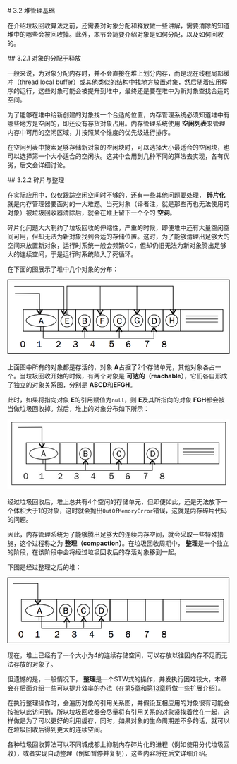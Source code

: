 <a name="3.2" />
# 3.2 堆管理基础

在介绍垃圾回收算法之前，还需要对对象分配和释放做一些讲解，需要清除的知道堆中的哪些会被回收掉。此外，本节会简要介绍对象是如何分配，以及如何回收的。

<a name="3.2.1" />
## 3.2.1 对象的分配于释放

一般来说，为对象分配内存时，并不会直接在堆上划分内存，而是现在线程局部缓冲（thread local buffer）或其他类似的结构中找地方放置对象，然后随着应用程序的运行，这些对象可能会被提升到堆中，最终还是要在堆中为新对象查找合适的空间。

为了能够在堆中给新创建的对象找一个合适的位置，内存管理系统必须知道堆中有哪些地方是空闲的，即还没有存货对象占用。内存管理系统使用 **空闲列表**来管理内存中可用的空闲区域，并按照某个维度的优先级进行排序。

在空闲列表中搜索足够存储新对象的空闲块时，可以选择大小最适合的空闲块，也可以选择第一个大小适合的空闲块。这其中会用到几种不同的算法去实现，各有优劣，后文会详细讨论。

<a name="3.2.2" />
## 3.2.2 碎片与整理

在实际应用中，仅仅跟踪空闲空间时不够的，还有一些其他问题要处理， **碎片化**就是内存管理器要面对的一大难题。当死对象（译者注，就是那些再也无法使用的对象）被垃圾回收器清除后，就会在堆上留下一个个的 **空洞**。

碎片化问题大大制约了垃圾回收的伸缩性，严重的时候，即便堆中还有大量空闲空间可用，但却无法为新对象找到合适的存储位置。这时，为了能够清理出足够大的空间来放置新对象，运行时系统一般会频繁GC，但却仍旧无法为新对象腾出足够大的连续空间，于是运行时系统陷入了死循环。

在下面的图展示了堆中几个对象的分布：

![Figure 3-1 "Objects in heap"][1]

上面图中所有的对象都是存活的，对象 **A**占据了2个存储单元，其他对象各占一个。当垃圾回收开始的时候，有两个对象是 **可达的（reachable）**，它们各自形成了独立的对象关系图，分别是 **ABCD**和**EFGH**。

此时，如果将指向对象 **E**的引用赋值为`null`，则 **E**及其所指向的对象 **FGH**都会被当做垃圾回收掉。然后，堆上的对象分布如下所示：

![Figure 3-2 "Objects in heap"][2]

经过垃圾回收后，堆上总共有4个空闲的存储单元，但即便如此，还是无法放下一个体积大于1的对象，这时就会抛出`OutOfMemoryError`错误，这就是内存碎片代码的问题。

因此，内存管理系统为了能够腾出足够大的连续内存空间，就会采取一些特殊措施，这个过程称之为 **整理（compaction）**。在垃圾回收周期中， **整理**是一个独立的阶段，在该阶段中会将经过垃圾回收后的存活对象移到一起。

下图是经过整理之后的堆：

![Figure 3-3 "Objects in heap"][3]

现在，堆上已经有了一个大小为4的连续存储空间，可以存放以往因内存不足而无法存放的对象了。

但遗憾的是，一般情况下， **整理**是一个STW式的操作，并发执行困难较大，本章会在后面介绍一些可以提升效率的办法（在[第5章][4]和[第13章][5]将做一些扩展介绍）。

在执行整理操作时，会遍历对象的引用关系图，并假设互相应用的对象很有可能会按被以此访问到，所以垃圾回收器会尽量将有引用关系的对象紧挨着放在一起，这样做是为了可以更好的利用缓存，同时，如果对象的生命周期差不多的话，就可以在垃圾回收后得到更大的连续空间。

各种垃圾回收算法可以不同城成都上抑制内存碎片化的进程（例如使用分代垃圾回收），或者实现自动整理（例如暂停并复制），这些内容将在后文详细介绍。






[1]:    ../images/3-1.jpg
[2]:    ../images/3-2.jpg
[3]:    ../images/3-3.jpg
[4]:    ../chap5/5.md#5
[5]:    ../chap13/13.md#13
